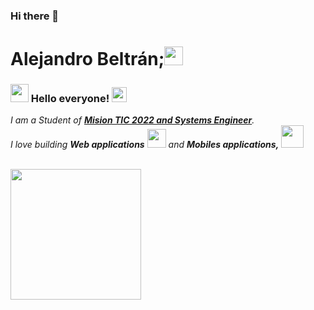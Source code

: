 ### Hi there 👋

# Alejandro Beltr&#225;n;<img src="https://github.com/TheDudeThatCode/TheDudeThatCode/blob/master/Assets/coin.gif" width="30px">

### <img src="https://github.com/TheDudeThatCode/TheDudeThatCode/blob/master/Assets/Hi.gif" width="29px"> Hello everyone!&nbsp;<img src="https://github.com/TheDudeThatCode/TheDudeThatCode/blob/master/Assets/Earth.gif" width="24px">

<p>
  <em>
    I am a Student of  <a href="https://www.misiontic2022.gov.co/portal/Secciones/Mision-TIC-2022/"> <b>Mision TIC 2022 and Systems Engineer</b></a>. <br>
    I love building <b>Web applications</b> <img src="https://github.com/TheDudeThatCode/TheDudeThatCode/blob/master/Assets/Developer.gif" width="30px"> and <b>Mobiles applications,</b>&nbsp;<img src="https://github.com/TheDudeThatCode/TheDudeThatCode/blob/master/Assets/Designer.gif" width="36px">
  </em>  
</p>


<br>

<img src="https://media.tenor.com/images/6b0870aa6aaf0fe2b6ff87cfc76f1ccc/tenor.gif" width="209px"> 

<br>



